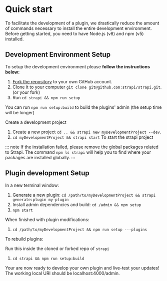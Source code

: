 # Quick start

To facilitate the development of a plugin, we drastically reduce the amount of commands necessary to install the entire development environment. Before getting started, you need to have Node.js (v8)  and npm (v5) installed.

## Development Environment Setup

To setup the development environment please **follow the instructions below:**

1. [Fork the repository](https://github.com/strapi/strapi) to your own GitHub account.
2. Clone it to your computer `git clone git@github.com:strapi/strapi.git`. (or your fork)
3. Run `cd strapi && npm run setup`

You can run `npm run setup:build` to build the plugins' admin (the setup time will be longer)

Create a development project

1. Create a new project `cd .. && strapi new myDevelopmentProject --dev`.
2. `cd myDevelopmentProject && strapi start` To start the strapi project

::: note
If the installation failed, please remove the global packages related to Strapi. The command `npm ls strapi` will help you to find where your packages are installed globally.
:::

## Plugin development Setup

In a new terminal window:

1. Generate a new plugin: `cd /path/to/myDevelopmentProject && strapi generate:plugin my-plugin`
2. Install admin dependencies and build: `cd /admin && npm setup`
3. `npm start`

When finished with plugin modifications:

1. `cd /path/to/myDevelopmentProject && npm run setup ---plugins`

To rebuild plugins:

Run this inside the cloned or forked repo of `strapi`
1. `cd strapi && npm run setup:build`


Your are now ready to develop your own plugin and live-test your updates! The working local URI should be localhost:4000/admin.
